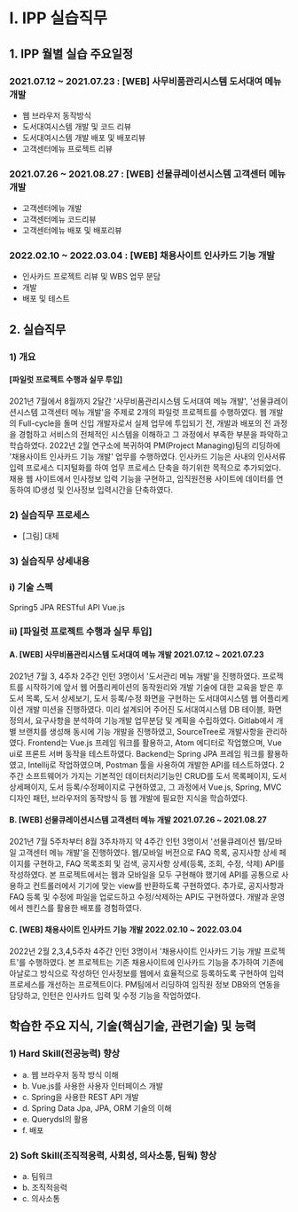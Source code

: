 # I. IPP 실습직무
## 1. IPP 월별 실습 주요일정
### 2021.07.12 ~ 2021.07.23 : [WEB] 사무비품관리시스템 도서대여 메뉴 개발
- 웹 브라우저 동작방식
- 도서대여시스템 개발 및 코드 리뷰
- 도서대여시스템 개발 배포 및 배포리뷰
- 고객센터메뉴 프로젝트 리뷰 

### 2021.07.26 ~ 2021.08.27 : [WEB] 선물큐레이션시스템 고객센터 메뉴 개발
- 고객센터메뉴 개발
- 고객센터메뉴 코드리뷰
- 고객센터메뉴 배포 및 배포리뷰

### 2022.02.10 ~ 2022.03.04 : [WEB] 채용사이트 인사카드 기능 개발
- 인사카드 프로젝트 리뷰 및 WBS 업무 분담
- 개발
- 배포 및 테스트

## 2. 실습직무
### 1) 개요
#### [파일럿 프로젝트 수행과 실무 투입]
2021년 7월에서 8월까지 2달간 '사무비품관리시스템 도서대여 메뉴 개발', '선물큐레이션시스템 고객센터 메뉴 개발'을 주제로 2개의 파일럿 프로젝트를 수행하였다. 웹 개발의 Full-cycle을 돌며 신입 개발자로서 실제 업무에 투입되기 전, 개발과 배포의 전 과정을 경험하고 서비스의 전체적인 시스템을 이해하고 그 과정에서 부족한 부분을 파악하고 학습하였다. 
2022년 2월 연구소에 복귀하여 PM(Project Managing)팀의 리딩하에 '채용사이트 인사카드 기능 개발' 업무를 수행하였다. 인사카드 기능은 사내의 인사서류 입력 프로세스 디지털화를 하여 업무 프로세스 단축을 하기위한 목적으로 추가되었다. 채용 웹 사이트에서 인사정보 입력 기능을 구현하고, 임직원전용 사이트에 데이터를 연동하여 ID생성 및 인사정보 입력시간을 단축하였다.

### 2) 실습직무 프로세스
- [그림] 대체

### 3) 실습직무 상세내용

### i) 기술 스펙
Spring5
JPA
RESTful API
Vue.js

### ii) [파일럿 프로젝트 수행과 실무 투입]
#### A. [WEB] 사무비품관리시스템 도서대여 메뉴 개발  2021.07.12 ~ 2021.07.23

2021년 7월 3, 4주차 2주간 인턴 3명이서 '도서관리 메뉴 개발'을 진행하였다. 프로젝트를 시작하기에 앞서 웹 어플리케이션의 동작원리와 개발 기술에 대한 교육을 받은 후 도서 목록, 도서 상세보기, 도서 등록/수정 화면을 구현하는 도서대여시스템 웹 어플리케이션 개발 미션을 진행하였다. 
미리 설계되어 주어진 도서대여시스템 DB 테이블, 화면정의서, 요구사항을 분석하여 기능개발 업무분담 및 계획을 수립하였다. Gitlab에서 개별 브랜치를 생성해 동시에 기능 개발을 진행하였고, SourceTree로 개발사항을 관리하였다. Frontend는 Vue.js 프레임 워크를 활용하고, Atom 에디터로 작업했으며, Vue ui로 프론트 서버 동작을 테스트하였다. Backend는 Spring JPA 프레임 워크를 활용하였고, Intellij로 작업하였으며, Postman 툴을 사용하여 개발한 API를 테스트하였다. 2주간 소프트웨어가 가지는 기본적인 데이터처리기능인 CRUD를 도서 목록페이지, 도서 상세페이지, 도서 등록/수정페이지로 구현하였고, 그 과정에서 Vue.js, Spring, MVC 디자인 패턴, 브라우저의 동작방식 등 웹 개발에 필요한 지식을 학습하였다. 

#### B. [WEB] 선물큐레이션시스템 고객센터 메뉴 개발   2021.07.26 ~ 2021.08.27

2021년 7월 5주차부터 8월 3주차까지 약 4주간 인턴 3명이서 '선물큐레이션 웹/모바일 고객센터 메뉴 개발'을 진행하였다. 웹/모바일 버전으로 FAQ 목록, 공지사항 상세 페이지를 구현하고, FAQ 목록조회 및 검색, 공지사항 상세(등록, 조회, 수정, 삭제) API를 작성하였다. 본 프로젝트에서는 웹과 모바일을 모두 구현해야 했기에 API를 공통으로 사용하고 컨트롤러에서 기기에 맞는 view를 반환하도록 구현하였다. 추가로, 공지사항과 FAQ 등록 및 수정에 파일을 업로드하고 수정/삭제하는 API도 구현하였다. 개발과 운영에서 젠킨스를 활용한 배포를 경험하였다.

#### C. [WEB] 채용사이트 인사카드 기능 개발          2022.02.10 ~ 2022.03.04

2022년 2월 2,3,4,5주차 4주간 인턴 3명이서 '채용사이트 인사카드 기능 개발 프로젝트'를 수행하였다. 본 프로젝트는 기존 채용사이트에 인사카드 기능을 추가하여 기존에 아날로그 방식으로 작성하던 인사정보를 웹에서 효율적으로 등록하도록 구현하여 입력 프로세스를 개선하는 프로젝트이다. PM팀에서 리딩하여 임직원 정보 DB와의 연동을 담당하고, 인턴은 인사카드 입력 및 수정 기능을 작업하였다.  

## 학습한 주요 지식, 기술(핵심기술, 관련기술) 및 능력
### 1) Hard Skill(전공능력) 향상
- a. 웹 브라우저 동작 방식 이해
- b. Vue.js를 사용한 사용자 인터페이스 개발
- c. Spring을 사용한 REST API 개발
- d. Spring Data Jpa, JPA, ORM 기술의 이해
- e. Querydsl의 활용
- f. 배포

### 2) Soft Skill(조직적응력, 사회성, 의사소통, 팀웍) 향상
- a. 팀워크
- b. 조직적응력
- c. 의사소통
